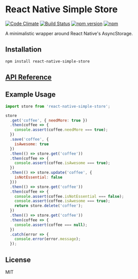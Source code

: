 # React Native Simple Store

[![Code Climate](https://codeclimate.com/github/jasonmerino/react-native-simple-store/badges/gpa.svg)](https://codeclimate.com/github/jasonmerino/react-native-simple-store)
[![Build Status](https://travis-ci.org/jasonmerino/react-native-simple-store.svg?branch=master)](https://travis-ci.org/jasonmerino/react-native-simple-store)
[![npm version](https://badge.fury.io/js/react-native-simple-store.svg)](http://badge.fury.io/js/react-native-simple-store)
[![npm](https://img.shields.io/npm/dm/localeval.svg)](https://www.npmjs.com/package/react-native-simple-store)

A minimalistic wrapper around React Native's AsyncStorage.

## Installation

```bash
npm install react-native-simple-store
```

## [API Reference](docs/index.md)

## Example Usage

```javascript
import store from 'react-native-simple-store';

store
  .get('coffee', { needMore: true })
  .then(coffee => {
    console.assert(coffee.needMore === true);
  })
  .save('coffee', {
    isAwesome: true
  })
  .then(() => store.get('coffee'))
  .then(coffee => {
    console.assert(coffee.isAwesome === true);
  })
  .then(() => store.update('coffee', {
    isNotEssential: false
  }))
  .then(() => store.get('coffee'))
  .then(coffee => {
    console.assert(coffee.isNotEssential === false);
    console.assert(coffee.isAwesome === true);
    return store.delete('coffee');
  })
  .then(() => store.get('coffee'))
  .then(coffee => {
    console.assert(coffee === null);
  })
  .catch(error => {
    console.error(error.message);
  });
```

## License

MIT
